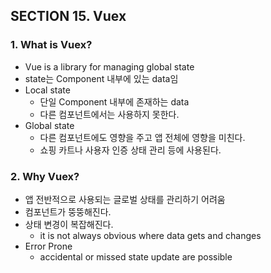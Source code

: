 
## SECTION 15. Vuex

### 1. What is Vuex?

* Vue is a library for managing global state
* state는 Component 내부에 있는 data임
* Local state
    * 단일 Component 내부에 존재하는 data
    * 다른 컴포넌트에서는 사용하지 못한다.
* Global state
    * 다른 컴포넌트에도 영향을 주고 앱 전체에 영향을 미친다.
    * 쇼핑 카트나 사용자 인증 상태 관리 등에 사용된다.

### 2. Why Vuex?

* 앱 전반적으로 사용되는 글로벌 상태를 관리하기 어려움
* 컴포넌트가 뚱뚱해진다.
* 상태 변경이 복잡해진다.
    * it is not always obvious where data gets and changes
* Error Prone
    * accidental or missed state update are possible
    